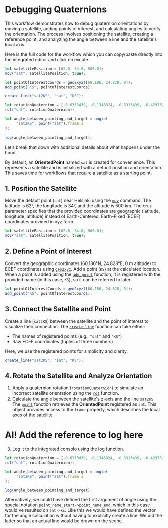 # Debugging Quaternions

This workflow demonstrates how to debug quaternion orientations by moving a
satellite, adding points of interest, and calculating angles to verify the
orientation. The process involves positioning the satellite, creating a
reference point, and analyzing the angle between a line and the satellite's
local axis.

Here is the full code for the workflow which you can copy/paste directly
into the integrated editor and click on excute.

```javascript
let satellitePosition = [62.0, 34.0, 500.0];
mov("sat", satellitePosition, true);

let pointOfInterestCoords = geo2xyz([60.186, 24.828, 0]);
add_point("KS", pointOfInterestCoords);

create_line("sat2KS", "sat", "KS");

let rotationQuaternion = [-0.6313439, -0.1346824, -0.6313439, -0.4297329];
rot("sat", rotationQuaternion);

let angle_between_pointing_and_target = angle(
     "sat2KS", point("sat").frame.z
);

log(angle_between_pointing_and_target);
```

Let’s break that down with additional details about what happens under the hood.

By default, an **OrientedPoint** named `sat` is created for convenience. This
represents a satellite and is initialized with a default position and
orientation. This saves time for workflows that require a satellite as a
starting point.


## 1. Position the Satellite

Move the default point (`sat`) near Helsinki using the [`mov`](/dsl/movement-and-attitude/#mov) command. The
latitude is 62°, the longitude is 34°, and the altitude is 500 km. The `true`
parameter specifies that the provided coordinates are geographic (latitude,
longitude, altitude) instead of Earth-Centered, Earth-Fixed (ECEF) coordinates
provided in xyz form.

```javascript
let satellitePosition = [62.0, 34.0, 500.0];
mov("sat", satellitePosition, true);
```


## 2. Define a Point of Interest

Convert the geographic coordinates (60.186°N, 24.828°E, 0 m altitude) to ECEF
coordinates using [`geo2xyz`](/dsl/geometry-commands/#geo2xyz). Add a point (`KS`) at the calculated location.
When a point is added using the [`add_point`](/dsl/geometry-commands/#add_point) function, it is registered with the
provided name (in this case, `KS`), so it can be referred to later.

```javascript
let pointOfInterestCoords = geo2xyz([60.186, 24.828, 0]);
add_point("KS", pointOfInterestCoords);
```

## 3. Connect the Satellite and Point

Create a line (`sat2KS`) between the satellite and the point of interest to
visualize their connection. The [`create_line`](/dsl/geometry-commands/#create_line) function can take either:
- The names of registered points (e.g., `"sat"` and `"KS"`)
- Raw ECEF coordinates (tuples of three numbers)

Here, we use the registered points for simplicity and clarity.

```javascript
create_line("sat2KS", "sat", "KS");
```

## 4. Rotate the Satellite and Analyze Orientation

1. Apply a quaternion rotation (`rotationQuaternion`) to simulate an incorrect
satellite orientation using the [`rot`](/dsl/movement-and-attitude/#rot) function.
2. Calculate the angle between the satellite's z-axis and the line `sat2KS`.
The [`point`](/dsl/points/#point) function retrieves the **OrientedPoint** registered as `sat`. This
object provides access to the `frame` property, which describes the local axes
of the satellite.
# AI! Add the reference to log here
3. Log it to the integrated consolo using the log function.

```javascript
let rotationQuaternion = [-0.6313439, -0.1346824, -0.6313439, -0.4297329];
rot("sat", rotationQuaternion);

let angle_between_pointing_and_target = angle(
     "sat2KS", point("sat").frame.z
);

log(angle_between_pointing_and_target);
```

Alternatively, we could have defined the first argument of angle using the
special notation `point_name_start->point_name_end`, which in this case
would've resulted on `sat->ks`. Like this we would have defined the vector for
the angle calculation without having to explicitly create a line. We did the
latter so that an actual line would be drawn on the scene.
